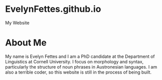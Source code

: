 # EvelynFettes.github.io
My Website

# About Me

My name is Evelyn Fettes and I am a PhD candidate at the Department of Linguistics at Cornell University.  I focus on morphology and syntax, particularly the structure of noun phrases in Austronesian languages.  I am also a terrible coder, so this website is still in the process of being built.


